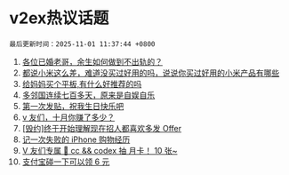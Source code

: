 # v2ex热议话题

`最后更新时间：2025-11-01 11:37:44 +0800`

1. [各位已婚老哥，余生如何做到不出轨的？](https://www.v2ex.com/t/1169696)
1. [都说小米这么差，难道没买过好用的吗，说说你买过好用的小米产品有哪些](https://www.v2ex.com/t/1169725)
1. [给妈妈买个平板,有什么好推荐的吗](https://www.v2ex.com/t/1169708)
1. [多邻国连续七百多天，原来是自娱自乐](https://www.v2ex.com/t/1169689)
1. [第一次发贴，祝我生日快乐吧](https://www.v2ex.com/t/1169734)
1. [v 友们，十月你赚了多少？](https://www.v2ex.com/t/1169706)
1. [[毁约]终于开始理解现在招人都喜欢多发 Offer](https://www.v2ex.com/t/1169654)
1. [记一次失败的 iPhone 购物经历](https://www.v2ex.com/t/1169679)
1. [V 友们专属 🎉 cc && codex 抽 月卡！ 10 张~](https://www.v2ex.com/t/1169752)
1. [支付宝碰一下可以领 6 元](https://www.v2ex.com/t/1169699)

